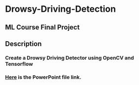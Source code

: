 # Drowsy-Driving-Detection
## ML Course Final Project

## Description
### Create a Drowsy Driving Detector using OpenCV and Tensorflow

### [Here](https://docs.google.com/presentation/d/1V34phO6ADIYLF3yzU9TcxrdxPUxXtHHDMQbaGWaKXGM/edit?usp=sharing) is the PowerPoint file link.
